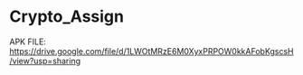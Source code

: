# Crypto_Assign


APK FILE: https://drive.google.com/file/d/1LWOtMRzE6M0XyxPRPOW0kkAFobKgscsH/view?usp=sharing
